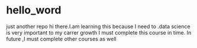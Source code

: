 # hello_word
just another repo
hi there.I.am learning this because  I need to .data science is very important to my carrer growth
I must complete this course in time.
In future ,I must complete other courses as well

